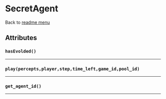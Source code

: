 # SecretAgent
Back to [readme menu](../README.md)

## Attributes
### ```hasEvolded()```

----

### ```play(percepts,player,step,time_left,game_id,pool_id)```

----

### ```get_agent_id()```

----

